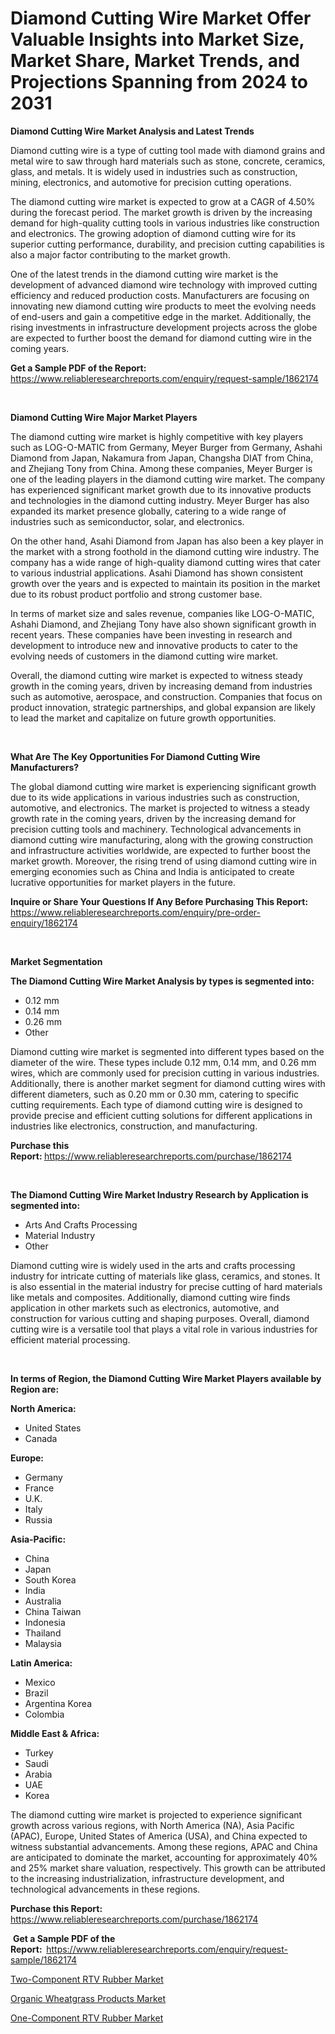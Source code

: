 <p><h1>Diamond Cutting Wire Market Offer Valuable Insights into Market Size, Market Share, Market Trends, and Projections Spanning from 2024 to 2031</h1></p><p><strong>Diamond Cutting Wire Market Analysis and Latest Trends</strong></p>
<p><p>Diamond cutting wire is a type of cutting tool made with diamond grains and metal wire to saw through hard materials such as stone, concrete, ceramics, glass, and metals. It is widely used in industries such as construction, mining, electronics, and automotive for precision cutting operations.</p><p>The diamond cutting wire market is expected to grow at a CAGR of 4.50% during the forecast period. The market growth is driven by the increasing demand for high-quality cutting tools in various industries like construction and electronics. The growing adoption of diamond cutting wire for its superior cutting performance, durability, and precision cutting capabilities is also a major factor contributing to the market growth.</p><p>One of the latest trends in the diamond cutting wire market is the development of advanced diamond wire technology with improved cutting efficiency and reduced production costs. Manufacturers are focusing on innovating new diamond cutting wire products to meet the evolving needs of end-users and gain a competitive edge in the market. Additionally, the rising investments in infrastructure development projects across the globe are expected to further boost the demand for diamond cutting wire in the coming years.</p></p>
<p><strong>Get a Sample PDF of the Report:&nbsp;</strong> <a href="https://www.reliableresearchreports.com/enquiry/request-sample/1862174">https://www.reliableresearchreports.com/enquiry/request-sample/1862174</a></p>
<p>&nbsp;</p>
<p><strong>Diamond Cutting Wire Major Market Players</strong></p>
<p><p>The diamond cutting wire market is highly competitive with key players such as LOG-O-MATIC from Germany, Meyer Burger from Germany, Ashahi Diamond from Japan, Nakamura from Japan, Changsha DIAT from China, and Zhejiang Tony from China. Among these companies, Meyer Burger is one of the leading players in the diamond cutting wire market. The company has experienced significant market growth due to its innovative products and technologies in the diamond cutting industry. Meyer Burger has also expanded its market presence globally, catering to a wide range of industries such as semiconductor, solar, and electronics.</p><p>On the other hand, Asahi Diamond from Japan has also been a key player in the market with a strong foothold in the diamond cutting wire industry. The company has a wide range of high-quality diamond cutting wires that cater to various industrial applications. Asahi Diamond has shown consistent growth over the years and is expected to maintain its position in the market due to its robust product portfolio and strong customer base.</p><p>In terms of market size and sales revenue, companies like LOG-O-MATIC, Ashahi Diamond, and Zhejiang Tony have also shown significant growth in recent years. These companies have been investing in research and development to introduce new and innovative products to cater to the evolving needs of customers in the diamond cutting wire market.</p><p>Overall, the diamond cutting wire market is expected to witness steady growth in the coming years, driven by increasing demand from industries such as automotive, aerospace, and construction. Companies that focus on product innovation, strategic partnerships, and global expansion are likely to lead the market and capitalize on future growth opportunities.</p></p>
<p>&nbsp;</p>
<p><strong>What Are The Key Opportunities For Diamond Cutting Wire Manufacturers?</strong></p>
<p><p>The global diamond cutting wire market is experiencing significant growth due to its wide applications in various industries such as construction, automotive, and electronics. The market is projected to witness a steady growth rate in the coming years, driven by the increasing demand for precision cutting tools and machinery. Technological advancements in diamond cutting wire manufacturing, along with the growing construction and infrastructure activities worldwide, are expected to further boost the market growth. Moreover, the rising trend of using diamond cutting wire in emerging economies such as China and India is anticipated to create lucrative opportunities for market players in the future.</p></p>
<p><strong>Inquire or Share Your Questions If Any Before Purchasing This Report:</strong> <a href="https://www.reliableresearchreports.com/enquiry/pre-order-enquiry/1862174">https://www.reliableresearchreports.com/enquiry/pre-order-enquiry/1862174</a></p>
<p>&nbsp;</p>
<p><strong>Market Segmentation</strong></p>
<p><strong>The Diamond Cutting Wire Market Analysis by types is segmented into:</strong></p>
<p><ul><li>0.12 mm</li><li>0.14 mm</li><li>0.26 mm</li><li>Other</li></ul></p>
<p><p>Diamond cutting wire market is segmented into different types based on the diameter of the wire. These types include 0.12 mm, 0.14 mm, and 0.26 mm wires, which are commonly used for precision cutting in various industries. Additionally, there is another market segment for diamond cutting wires with different diameters, such as 0.20 mm or 0.30 mm, catering to specific cutting requirements. Each type of diamond cutting wire is designed to provide precise and efficient cutting solutions for different applications in industries like electronics, construction, and manufacturing.</p></p>
<p><strong>Purchase this Report:&nbsp;</strong><a href="https://www.reliableresearchreports.com/purchase/1862174">https://www.reliableresearchreports.com/purchase/1862174</a></p>
<p>&nbsp;</p>
<p><strong>The Diamond Cutting Wire Market Industry Research by Application is segmented into:</strong></p>
<p><ul><li>Arts And Crafts Processing</li><li>Material Industry</li><li>Other</li></ul></p>
<p><p>Diamond cutting wire is widely used in the arts and crafts processing industry for intricate cutting of materials like glass, ceramics, and stones. It is also essential in the material industry for precise cutting of hard materials like metals and composites. Additionally, diamond cutting wire finds application in other markets such as electronics, automotive, and construction for various cutting and shaping purposes. Overall, diamond cutting wire is a versatile tool that plays a vital role in various industries for efficient material processing.</p></p>
<p>&nbsp;</p>
<p><strong>In terms of Region, the Diamond Cutting Wire Market Players available by Region are:</strong></p>
<p>
    <p> <strong> North America: </strong>
        <ul>
            <li>United States</li>
            <li>Canada</li>
        </ul>
        </p> 
    <p> <strong> Europe: </strong>
        <ul>
            <li>Germany</li>
            <li>France</li>
            <li>U.K.</li>
            <li>Italy</li>
            <li>Russia</li>
        </ul>
        </p> 
    <p> <strong> Asia-Pacific: </strong>
        <ul>
            <li>China</li>
            <li>Japan</li>
            <li>South Korea</li>
            <li>India</li>
            <li>Australia</li>
            <li>China Taiwan</li>
            <li>Indonesia</li>
            <li>Thailand</li>
            <li>Malaysia</li>
        </ul>
        </p> 
    <p> <strong> Latin America: </strong>
        <ul>
            <li>Mexico</li>
            <li>Brazil</li>
            <li>Argentina Korea</li>
            <li>Colombia</li>
        </ul>
        </p> 
    <p> <strong> Middle East & Africa: </strong>
        <ul>
            <li>Turkey</li>
            <li>Saudi</li>
            <li>Arabia</li>
            <li>UAE</li>
            <li>Korea</li>
        </ul>
    </p>
    </p>
<p><p>The diamond cutting wire market is projected to experience significant growth across various regions, with North America (NA), Asia Pacific (APAC), Europe, United States of America (USA), and China expected to witness substantial advancements. Among these regions, APAC and China are anticipated to dominate the market, accounting for approximately 40% and 25% market share valuation, respectively. This growth can be attributed to the increasing industrialization, infrastructure development, and technological advancements in these regions.</p></p>
<p><strong>Purchase this Report: </strong><a href="https://www.reliableresearchreports.com/purchase/1862174">https://www.reliableresearchreports.com/purchase/1862174</a></p>
<p>&nbsp;<strong>Get a Sample PDF of the Report:&nbsp;&nbsp;</strong><a href="https://www.reliableresearchreports.com/enquiry/request-sample/1862174">https://www.reliableresearchreports.com/enquiry/request-sample/1862174</a></p>
<p><strong></strong></p>
<p><p><a href="https://view.publitas.com/reportprime-1/two-component-rtv-rubber-market-research-report-unlocks-analysis-on-the-market-financial-status-market-size-and-market-revenue-upto-2030/">Two-Component RTV Rubber Market</a></p><p><a href="https://view.publitas.com/reportprime-1/organic-wheatgrass-products-market-size-market-share-and-global-market-analysis-report-2023-2030/">Organic Wheatgrass Products Market</a></p><p><a href="https://view.publitas.com/reportprime-1/one-component-rtv-rubber-market-size-evaluating-its-market-trends-growth-and-projections-2023-2030/">One-Component RTV Rubber Market</a></p></p>